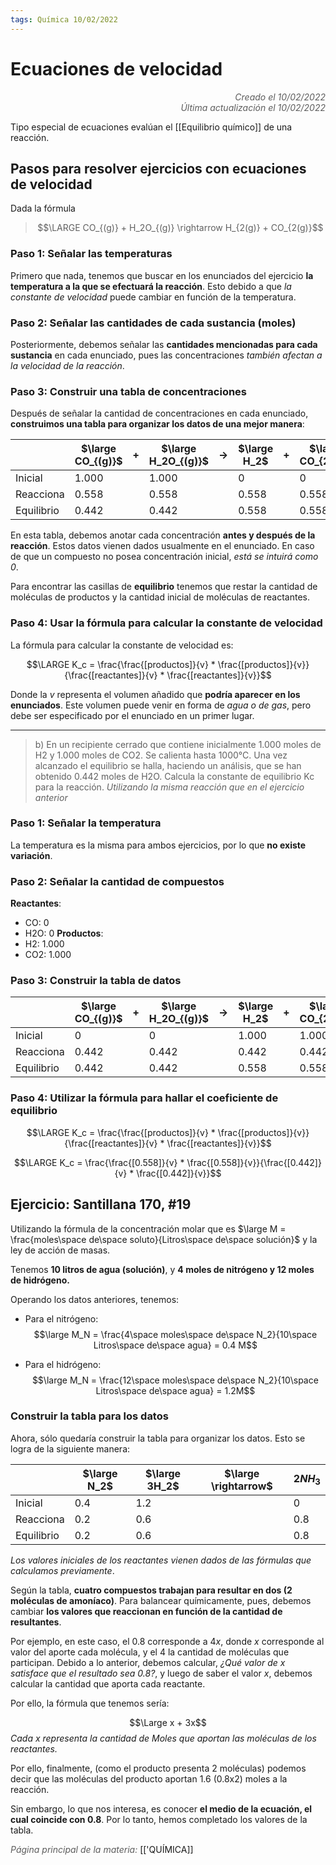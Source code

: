 ```yaml
---
tags: Química 10/02/2022
---
```


# Ecuaciones de velocidad
<div style="text-align: right; opacity: 0.7; font-style: italic;">Creado el 10/02/2022</div>
<div style="text-align: right; opacity: 0.7; font-style: italic;">Última actualización el 10/02/2022</div>

Tipo especial de ecuaciones evalúan el [[Equilibrio químico]] de una reacción.

## Pasos para resolver ejercicios con ecuaciones de velocidad

Dada la fórmula

> $$\LARGE CO_{(g)} + H_2O_{(g)} \rightarrow H_{2(g)} + CO_{2(g)}$$

### Paso 1: Señalar las temperaturas

Primero que nada, tenemos que buscar en los enunciados del ejercicio **la temperatura a la que se efectuará la reacción**. Esto debido a que *la constante de velocidad* puede cambiar en función de la temperatura.

### Paso 2: Señalar las cantidades de cada sustancia (moles)

Posteriormente, debemos señalar las **cantidades mencionadas para cada sustancia** en cada enunciado, pues las concentraciones *también afectan a la velocidad de la reacción*.

### Paso 3: Construir una tabla de concentraciones

Después de señalar la cantidad de concentraciones en cada enunciado, **construimos una tabla para organizar los datos de una mejor manera**:

|            | $\large CO_{(g)}$ | +   | $\large H_2O_{(g)}$ | $\rightarrow$ | $\large H_2$ | +   | $\large CO_{2(g)}$ |
| ---------- | ----------------- | --- | ------------------- | ------------- | ------------ | --- | ------------------ |
| Inicial    | 1.000             |     | 1.000               |               | 0            |     | 0                  |
| Reacciona  | 0.558             |     | 0.558               |               | 0.558        |     | 0.558              | 
| Equilibrio | 0.442             |     | 0.442               |               | 0.558        |     | 0.558              |

En esta tabla, debemos anotar cada concentración **antes y después de la reacción**. Estos datos vienen dados usualmente en el enunciado. En caso de que un compuesto no posea concentración inicial, *está se intuirá como 0*.

Para encontrar las casillas de **equilibrio** tenemos que restar la cantidad de moléculas de productos y la cantidad inicial de moléculas de reactantes.

### Paso 4: Usar la fórmula para calcular la constante de velocidad

La fórmula para calcular la constante de velocidad es:

$$\LARGE K_c = \frac{\frac{[productos]}{v} * \frac{[productos]}{v}}{\frac{[reactantes]}{v} * \frac{[reactantes]}{v}}$$

Donde la $v$ representa el volumen añadido que **podría aparecer en los enunciados**. 
Este volumen puede venir en forma de *agua o de gas*, pero debe ser especificado por el enunciado en un primer lugar.


---

> b) En un recipiente cerrado que contiene inicialmente 1.000 moles de H2 y 1.000 moles de CO2. Se calienta hasta 1000°C. Una vez alcanzado el equilibrio se halla, haciendo un análisis, que se han obtenido 0.442 moles de H2O. Calcula la constante de equilibrio Kc para la reacción.
*Utilizando la misma reacción que en el ejercicio anterior*

### Paso 1: Señalar la temperatura

La temperatura es la misma para ambos ejercicios, por lo que **no existe variación**.

### Paso 2: Señalar la cantidad de compuestos

**Reactantes**:
- CO: 0
- H2O: 0
**Productos**:
- H2: 1.000
- CO2: 1.000

### Paso 3: Construir la tabla de datos

|            | $\large CO_{(g)}$ | +   | $\large H_2O_{(g)}$ | $\rightarrow$ | $\large H_2$ | +   | $\large CO_{2(g)}$ |
| ---------- | ----------------- | --- | ------------------- | ------------- | ------------ | --- | ------------------ |
| Inicial    | 0                 |     | 0                   |               | 1.000        |     | 1.000              |
| Reacciona  | 0.442             |     | 0.442               |               | 0.442        |     | 0.442              |
| Equilibrio | 0.442             |     | 0.442               |               | 0.558        |     | 0.558              |

### Paso 4: Utilizar la fórmula para hallar el coeficiente de equilibrio

$$\LARGE K_c = \frac{\frac{[productos]}{v} * \frac{[productos]}{v}}{\frac{[reactantes]}{v} * \frac{[reactantes]}{v}}$$

$$\LARGE K_c = \frac{\frac{[0.558]}{v} * \frac{[0.558]}{v}}{\frac{[0.442]}{v} * \frac{[0.442]}{v}}$$

## Ejercicio: Santillana 170, #19

Utilizando la fórmula de la concentración molar que es $\large M = \frac{moles\space de\space soluto}{Litros\space de\space solución}$ y la ley de acción de masas.

Tenemos **10 litros de agua (solución)**, y **4 moles de nitrógeno y 12 moles de hidrógeno.**

Operando los datos anteriores, tenemos:

- Para el nitrógeno:
$$\large M_N = \frac{4\space moles\space de\space N_2}{10\space Litros\space de\space agua} = 0.4 M$$

- Para el hidrógeno:
$$\large M_N = \frac{12\space moles\space de\space N_2}{10\space Litros\space de\space agua} = 1.2M$$

### Construir la tabla para los datos

Ahora, sólo quedaría construir la tabla para organizar los datos. Esto se logra de la siguiente manera:

|            | $\large N_2$ | $\large 3H_2$ | $\large \rightarrow$ | $2NH_3$ |
| ---------- | ------------ | ------------- | -------------------- | ------- |
| Inicial    | 0.4          | 1.2           |                      | 0       |
| Reacciona  | 0.2          | 0.6           |                      | 0.8     | 
| Equilibrio | 0.2          | 0.6           |                      | 0.8     |

*Los valores iniciales de los reactantes vienen dados de las fórmulas que calculamos previamente*.

Según la tabla, **cuatro compuestos trabajan para resultar en dos (2 moléculas de amoníaco)**. Para balancear químicamente, pues, debemos cambiar **los valores que reaccionan en función de la cantidad de resultantes**.

Por ejemplo, en este caso, el 0.8 corresponde a $4x$, donde $x$ corresponde al valor del aporte cada molécula, y el 4 la cantidad de moléculas que participan. Debido a lo anterior, debemos calcular, *¿Qué valor de x satisface que el resultado sea 0.8?*, y luego de saber el valor $x$, debemos calcular la cantidad que aporta cada reactante.

Por ello, la fórmula que tenemos sería:

$$\Large x + 3x$$
*Cada x representa la cantidad de Moles que aportan las moléculas de los reactantes.*

Por ello, finalmente, (como el producto presenta 2 moléculas) podemos decir que las moléculas del producto aportan 1.6 (0.8x2) moles a la reacción.

Sin embargo, lo que nos interesa, es conocer **el medio de la ecuación, el cual coincide con 0.8**. Por lo tanto, hemos completado los valores de la tabla.

<span style="opacity: 0.7; font-style: italic;">Página principal de la materia:</span> [['QUÍMICA]]